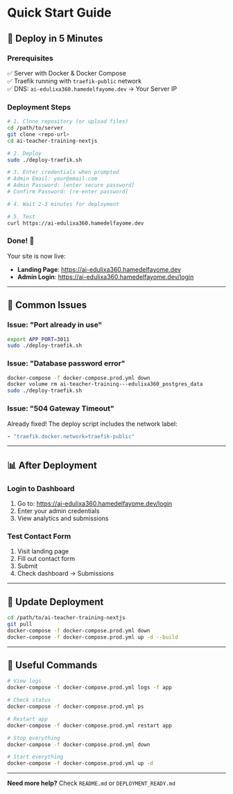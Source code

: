 # Quick Start Guide

## 🚀 Deploy in 5 Minutes

### Prerequisites

✅ Server with Docker & Docker Compose  
✅ Traefik running with `traefik-public` network  
✅ DNS: `ai-edulixa360.hamedelfayome.dev` → Your Server IP

### Deployment Steps

```bash
# 1. Clone repository (or upload files)
cd /path/to/server
git clone <repo-url>
cd ai-teacher-training-nextjs

# 2. Deploy
sudo ./deploy-traefik.sh

# 3. Enter credentials when prompted
# Admin Email: your@email.com
# Admin Password: [enter secure password]
# Confirm Password: [re-enter password]

# 4. Wait 2-3 minutes for deployment

# 5. Test
curl https://ai-edulixa360.hamedelfayome.dev
```

### Done! 🎉

Your site is now live:
- **Landing Page**: https://ai-edulixa360.hamedelfayome.dev
- **Admin Login**: https://ai-edulixa360.hamedelfayome.dev/login

---

## 🔧 Common Issues

### Issue: "Port already in use"
```bash
export APP_PORT=3011
sudo ./deploy-traefik.sh
```

### Issue: "Database password error"
```bash
docker-compose -f docker-compose.prod.yml down
docker volume rm ai-teacher-training---edulixa360_postgres_data
sudo ./deploy-traefik.sh
```

### Issue: "504 Gateway Timeout"
Already fixed! The deploy script includes the network label:
```yaml
- "traefik.docker.network=traefik-public"
```

---

## 📊 After Deployment

### Login to Dashboard
1. Go to: https://ai-edulixa360.hamedelfayome.dev/login
2. Enter your admin credentials
3. View analytics and submissions

### Test Contact Form
1. Visit landing page
2. Fill out contact form
3. Submit
4. Check dashboard → Submissions

---

## 🔄 Update Deployment

```bash
cd /path/to/ai-teacher-training-nextjs
git pull
docker-compose -f docker-compose.prod.yml down
docker-compose -f docker-compose.prod.yml up -d --build
```

---

## 📝 Useful Commands

```bash
# View logs
docker-compose -f docker-compose.prod.yml logs -f app

# Check status
docker-compose -f docker-compose.prod.yml ps

# Restart app
docker-compose -f docker-compose.prod.yml restart app

# Stop everything
docker-compose -f docker-compose.prod.yml down

# Start everything
docker-compose -f docker-compose.prod.yml up -d
```

---

**Need more help?** Check `README.md` or `DEPLOYMENT_READY.md`

